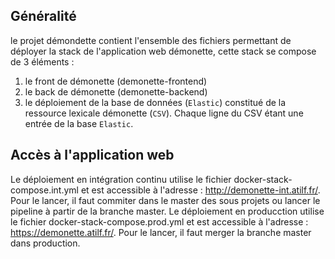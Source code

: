 ## Généralité
le projet démondette contient l'ensemble des fichiers permettant de déployer la stack de l'application web démonette,
cette stack se compose de 3 éléments : 
1. le front de démonette (demonette-frontend)
2. le back de démonette (demonette-backend)
3. le déploiement de la base de données (`Elastic`) constitué de la ressource lexicale démonette (`CSV`). Chaque ligne du CSV étant 
une entrée de la base `Elastic`.

## Accès à l'application web
Le déploiement en intégration continu utilise le fichier docker-stack-compose.int.yml et est accessible à l'adresse : http://demonette-int.atilf.fr/. Pour le lancer, il faut commiter dans le master des sous projets ou lancer le pipeline à partir de la branche master.
Le déploiement en producction utilise le fichier docker-stack-compose.prod.yml et est accessible à l'adresse : https://demonette.atilf.fr/. Pour le lancer, il faut merger la branche master dans production.
